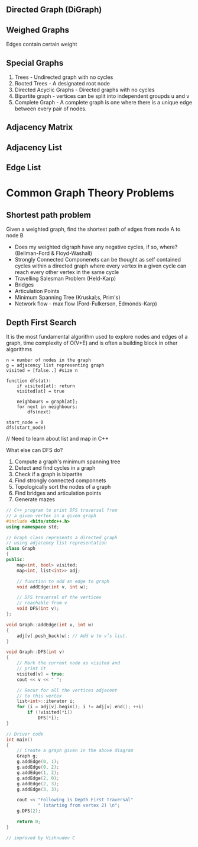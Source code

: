 ## Directed Graph (DiGraph) 

## Weighed Graphs 
Edges contain certain weight 

## Special Graphs 
1. Trees - Undirected graph with no cycles 
2. Rooted Trees - A designated root node
3. Directed Acyclic Graphs - Directed graphs with no cycles
4. Bipartite graph - vertices can be split into independent groupds u and v
5. Complete Graph - A complete graph is one where there is a unique edge between every pair of nodes. 

## Adjacency Matrix

## Adjacency List

## Edge List

# Common Graph Theory Problems

## Shortest path problem
Given a weighted graph, find the shortest path of edges from node A to node B
- Does my weighted digraph have any negative cycles, if so, where? (Bellman-Ford & Floyd-Washall)
- Strongly Connected Componenets can be thought as self contained cycles within a directed graph where every vertex in a given cycle can reach every other vertex in the same cycle
- Travelling Salesman Problem (Held-Karp)
- Bridges 
- Articulation Points
- Minimum Spanning Tree (Kruskal;s, Prim's)
- Network flow - max flow (Ford-Fulkerson, Edmonds-Karp)

## Depth First Search 
It is the most fundamental algorithm used to explore nodes and edges of a graph, 
time complexity of O(V+E) and is often a building block in other algorithms

```
n = number of nodes in the graph 
g = adjacency list representing graph 
visited = [false..] #size n

function dfs(at):
    if visited[at]: return 
    visited[at] = true

    neighbours = graph[at];
    for next in neighbours: 
        dfs(next)

start_node = 0
dfs(start_node)
```
// Need to learn about list and map in C++

What else can DFS do?
1. Compute a graph's minimum spanning tree 
2. Detect and find cycles in a graph 
3. Check if a graph is bipartite 
4. Find strongly connected componnets 
5. Topologically sort the nodes of a graph
6. Find bridges and articulation points 
7. Generate mazes

```C++
// C++ program to print DFS traversal from
// a given vertex in a given graph
#include <bits/stdc++.h>
using namespace std;

// Graph class represents a directed graph
// using adjacency list representation
class Graph
{
public:
	map<int, bool> visited;
	map<int, list<int>> adj;

	// function to add an edge to graph
	void addEdge(int v, int w);

	// DFS traversal of the vertices
	// reachable from v
	void DFS(int v);
};

void Graph::addEdge(int v, int w)
{
	adj[v].push_back(w); // Add w to v’s list.
}

void Graph::DFS(int v)
{
	// Mark the current node as visited and
	// print it
	visited[v] = true;
	cout << v << " ";

	// Recur for all the vertices adjacent
	// to this vertex
	list<int>::iterator i;
	for (i = adj[v].begin(); i != adj[v].end(); ++i)
		if (!visited[*i])
			DFS(*i);
}

// Driver code
int main()
{
	// Create a graph given in the above diagram
	Graph g;
	g.addEdge(0, 1);
	g.addEdge(0, 2);
	g.addEdge(1, 2);
	g.addEdge(2, 0);
	g.addEdge(2, 3);
	g.addEdge(3, 3);

	cout << "Following is Depth First Traversal"
			" (starting from vertex 2) \n";
	g.DFS(2);

	return 0;
}

// improved by Vishnudev C

```

